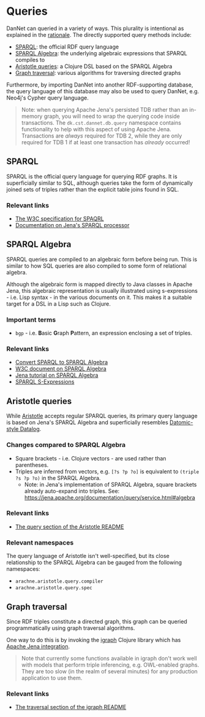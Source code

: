 Queries
=======
DanNet can queried in a variety of ways. This plurality is intentional as explained in the [rationale](/dannet/page/rationale). The directly supported query methods include:

* [SPARQL](#sparql): the official RDF query language
* [SPARQL Algebra](#sparql-algebra): the underlying algebraic expressions that SPARQL compiles to
* [Aristotle queries](#aristotle-queries): a Clojure DSL based on the SPARQL Algebra
* [Graph traversal](#graph-traversal): various algorithms for traversing directed graphs

Furthermore, by importing DanNet into another RDF-supporting database, the query language of this database may also be used to query DanNet, e.g. Neo4j's Cypher query language.

> Note: when querying Apache Jena's persisted TDB rather than an in-memory graph, you will need to wrap the querying code inside transactions. The `dk.cst.dannet.db.query` namespace contains functionality to help with this aspect of using Apache Jena. Transactions are _always_ required for TDB 2, while they are only required for TDB 1 if at least one transaction has _already_ occurred!

SPARQL
------
SPARQL is the official query language for querying RDF graphs. It is superficially similar to SQL, although queries take the form of dynamically joined sets of triples rather than the explicit table joins found in SQL.

### Relevant links
* [The W3C specification for SPAQRL](https://www.w3.org/TR/sparql11-query/)
* [Documentation on Jena's SPARQL processor](http://loopasam.github.io/jena-doc/documentation/query/index.html)

SPARQL Algebra
--------------
SPARQL queries are compiled to an algebraic form before being run. This is similar to how SQL queries are also compiled to some form of relational algebra.

Although the algebraic form is mapped directly to Java classes in Apache Jena, this algebraic representation is usually illustrated using s-expressions - i.e. Lisp syntax - in the various documents on it. This makes it a suitable target for a DSL in a Lisp such as Clojure. 

### Important terms
* `bgp` - i.e. **B**asic **G**raph **P**attern, an expression enclosing a set of triples.

### Relevant links
* [Convert SPARQL to SPARQL Algebra](http://sparql.org/query-validator.html)
* [W3C document on SPARQL Algebra](https://www.w3.org/2011/09/SparqlAlgebra/ARQalgebra)
* [Jena tutorial on SPARQL Algebra](https://jena.apache.org/documentation/query/manipulating_sparql_using_arq.html)
* [SPARQL S-Expressions](https://jena.apache.org/documentation/notes/sse.html)

Aristotle queries
-----------------
While [Aristotle](https://github.com/arachne-framework/aristotle) accepts regular SPARQL queries, its primary query language is based on Jena's SPARQL Algebra and superficially resembles [Datomic-style Datalog](https://docs.datomic.com/on-prem/query/query.html).

### Changes compared to SPARQL Algebra
* Square brackets - i.e. Clojure vectors - are used rather than parentheses.
* Triples are inferred from vectors, e.g. `[?s ?p ?o]` is equivalent to `(triple ?s ?p ?o)` in the SPARQL Algebra.
  - Note: in Jena's implementation of SPARQL Algebra, square brackets already auto-expand into triples. See: https://jena.apache.org/documentation/query/service.html#algebra
    
### Relevant links
* [The query section of the Aristotle README](https://github.com/arachne-framework/aristotle#query)

### Relevant namespaces
The query language of Aristotle isn't well-specified, but its close relationship to the SPARQL Algebra can be gauged from the following namespaces:

* `arachne.aristotle.query.compiler`
* `arachne.aristotle.query.spec`

Graph traversal
---------------
Since RDF triples constitute a directed graph, this graph can be queried programmatically using graph traversal algorithms.

One way to do this is by invoking the [igraph](https://github.com/kuhumcst/DanNet/tree/feature/igraph) Clojure library which has [Apache Jena integration](https://github.com/ont-app/igraph-jena).

> Note that currently some functions available in igraph don't work well with models that perform triple inferencing, e.g. OWL-enabled graphs. They are too slow (in the realm of several minutes) for any production application to use them.

### Relevant links
* [The traversal section of the igraph README](https://github.com/ont-app/igraph#Traversal)
